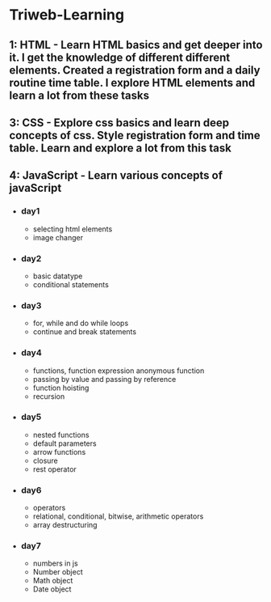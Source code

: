 # Triweb-Learning

## 1: HTML - Learn HTML basics and get deeper into it. I get the knowledge of different different elements. Created a registration form and a daily routine time table. I explore HTML elements and learn a lot from these tasks

## 3: CSS - Explore css basics and learn deep concepts of css. Style registration form and time table. Learn and explore a lot from this task

## 4: JavaScript - Learn various concepts of javaScript

- ### day1

  - selecting html elements
  - image changer

- ### day2

  - basic datatype
  - conditional statements

- ### day3

  - for, while and do while loops
  - continue and break statements

- ### day4

  - functions, function expression anonymous function
  - passing by value and passing by reference
  - function hoisting
  - recursion

- ### day5

  - nested functions
  - default parameters
  - arrow functions
  - closure
  - rest operator

- ### day6

  - operators
  - relational, conditional, bitwise, arithmetic operators
  - array destructuring

- ### day7

  - numbers in js
  - Number object
  - Math object
  - Date object
  